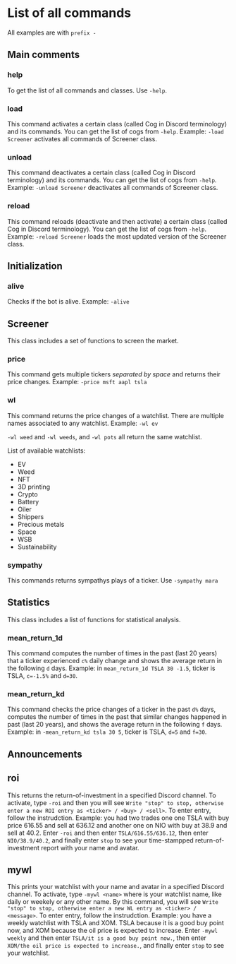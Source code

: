 # List of all commands
All examples are with `prefix -`

## Main comments 
### help
To get the list of all commands and classes. Use `-help`.

### load
This command activates a certain class (called Cog in Discord terminology) and its commands. You can get the list of cogs from `-help`. Example: `-load Screener` activates all commands of Screener class.

### unload
This command deactivates a certain class (called Cog in Discord terminology) and its commands. You can get the list of cogs from `-help`. Example: `-unload Screener` deactivates all commands of Screener class.

### reload
This command reloads (deactivate and then activate) a certain class (called Cog in Discord terminology). You can get the list of cogs from `-help`. Example: `-reload Screener` loads the most updated version of the Screener class.


## Initialization

### alive 
Checks if the bot is alive. Example: `-alive`

## Screener 
This class includes a set of functions to screen the market.

### price
This command gets multiple tickers _separated by space_ and returns their price changes. Example: `-price msft aapl tsla`

### wl
This command returns the price changes of a watchlist. There are multiple names associated to any watchlist. Example: `-wl ev`

`-wl weed` and `-wl weeds`, and `-wl pots` all return the same watchlist. 

List of available watchlists:
- EV
- Weed
- NFT
- 3D printing
- Crypto
- Battery
- Oiler
- Shippers
- Precious metals
- Space
- WSB
- Sustainability

### sympathy
This commands returns sympathys plays of a ticker. Use `-sympathy mara`


## Statistics
This class includes a list of functions for statistical analysis. 

### mean_return_1d
This command computes the number of times in the past (last 20 years) that a ticker experienced `c%` daily change and shows the average return in the following `d` days. Example: in `mean_return_1d TSLA 30 -1.5`, ticker is TSLA, `c=-1.5%` and `d=30`. 


### mean_return_kd
This command checks the price changes of a ticker in the past `d%` days, computes the number of times in the past that similar changes happened in past (last 20 years), and shows the average return in the following `f` days. Example: in `-mean_return_kd tsla 30 5`, ticker is TSLA, `d=5` and `f=30`. 

## Announcements 

## roi 
This returns the return-of-investment in a specified Discord channel. To activate, type `-roi` and then you will see `Write "stop" to stop, otherwise enter a new ROI entry as <ticker> / <buy> / <sell>`. To enter entry, follow the instrudction. Example: you had two trades one one TSLA with buy price 616.55 and sell at 636.12 and another one on NIO with buy at 38.9 and sell at 40.2. Enter `-roi` and then enter `TSLA/616.55/636.12`, then enter `NIO/38.9/40.2`, and finally enter `stop` to see your time-stampped return-of-investment report with your name and avatar.

## mywl
This prints your watchlist with your name and avatar in a specified Discord channel. To activate, type `-mywl <name>` where <name> is your watchlist name, like daily or weekely or any other name. By this command, you will see `Write "stop" to stop, otherwise enter a new WL entry as <ticker> / <message>`. To enter entry, follow the instrudction. Example: you have a weekly watchlist with TSLA and XOM. TSLA because it is a good buy point now, and XOM because the oil price is expected to increase. Enter `-mywl weekly` and then enter `TSLA/it is a good buy point now.`, then enter `XOM/the oil price is expected to increase.`, and finally enter `stop` to see your watchlist. 
